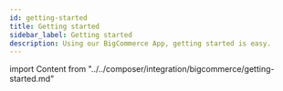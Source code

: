 ```yaml
---
id: getting-started
title: Getting started
sidebar_label: Getting started
description: Using our BigCommerce App, getting started is easy.
---
```


import Content from "../../composer/integration/bigcommerce/getting-started.md"

<Content />